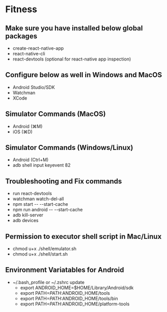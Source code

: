 # Fitness

## Make sure you have installed below global packages

- create-react-native-app
- react-native-cli
- react-devtools (optional for react-native app inspection)

## Configure below as well in Windows and MacOS

- Android Studio/SDK
- Watchman
- XCode

## Simulator Commands (MacOS)

- Android (⌘M)
- iOS (⌘D)

## Simulator Commands (Windows/Linux)

- Android (Ctrl+M)
- adb shell input keyevent 82

## Troubleshooting and Fix commands

- run react-devtools
- watchman watch-del-all
- npm start -- --start-cache
- npm run android -- --start-cache
- adb kill-server
- adb devices

## Permission to executor shell script in Mac/Linux

- chmod u+x ./shell/emulator.sh
- chmod u+x ./shell/start.sh

## Environment Variatables for Android

- ~/.bash_profile or ~/.zshrc update
  - export ANDROID_HOME=$HOME/Library/Android/sdk
  - export PATH=$PATH:$ANDROID_HOME/tools
  - export PATH=$PATH:$ANDROID_HOME/tools/bin
  - export PATH=$PATH:$ANDROID_HOME/platform-tools
